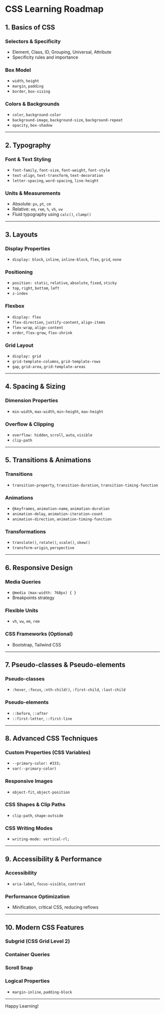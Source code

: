 # CSS Learning Roadmap

## 1. Basics of CSS

### Selectors & Specificity
- Element, Class, ID, Grouping, Universal, Attribute
- Specificity rules and importance

### Box Model
- `width`, `height`
- `margin`, `padding`
- `border`, `box-sizing`

### Colors & Backgrounds
- `color`, `background-color`
- `background-image`, `background-size`, `background-repeat`
- `opacity`, `box-shadow`

---

## 2. Typography

### Font & Text Styling
- `font-family`, `font-size`, `font-weight`, `font-style`
- `text-align`, `text-transform`, `text-decoration`
- `letter-spacing`, `word-spacing`, `line-height`

### Units & Measurements
- Absolute: `px`, `pt`, `cm`
- Relative: `em`, `rem`, `%`, `vh`, `vw`
- Fluid typography using `calc()`, `clamp()`

---

## 3. Layouts

### Display Properties
- `display: block`, `inline`, `inline-block`, `flex`, `grid`, `none`

### Positioning
- `position: static`, `relative`, `absolute`, `fixed`, `sticky`
- `top`, `right`, `bottom`, `left`
- `z-index`

### Flexbox
- `display: flex`
- `flex-direction`, `justify-content`, `align-items`
- `flex-wrap`, `align-content`
- `order`, `flex-grow`, `flex-shrink`

### Grid Layout
- `display: grid`
- `grid-template-columns`, `grid-template-rows`
- `gap`, `grid-area`, `grid-template-areas`

---

## 4. Spacing & Sizing

### Dimension Properties
- `min-width`, `max-width`, `min-height`, `max-height`

### Overflow & Clipping
- `overflow: hidden`, `scroll`, `auto`, `visible`
- `clip-path`

---

## 5. Transitions & Animations

### Transitions
- `transition-property`, `transition-duration`, `transition-timing-function`

### Animations
- `@keyframes`, `animation-name`, `animation-duration`
- `animation-delay`, `animation-iteration-count`
- `animation-direction`, `animation-timing-function`

### Transformations
- `translate()`, `rotate()`, `scale()`, `skew()`
- `transform-origin`, `perspective`

---

## 6. Responsive Design

### Media Queries
- `@media (max-width: 768px) { }`
- Breakpoints strategy

### Flexible Units
- `vh`, `vw`, `em`, `rem`

### CSS Frameworks (Optional)
- Bootstrap, Tailwind CSS

---

## 7. Pseudo-classes & Pseudo-elements

### Pseudo-classes
- `:hover`, `:focus`, `:nth-child()`, `:first-child`, `:last-child`

### Pseudo-elements
- `::before`, `::after`
- `::first-letter`, `::first-line`

---

## 8. Advanced CSS Techniques

### Custom Properties (CSS Variables)
- `--primary-color: #333;`
- `var(--primary-color)`

### Responsive Images
- `object-fit`, `object-position`

### CSS Shapes & Clip Paths
- `clip-path`, `shape-outside`

### CSS Writing Modes
- `writing-mode: vertical-rl;`

---

## 9. Accessibility & Performance

### Accessibility
- `aria-label`, `focus-visible`, `contrast`

### Performance Optimization
- Minification, critical CSS, reducing reflows

---

## 10. Modern CSS Features

### Subgrid (CSS Grid Level 2)
### Container Queries
### Scroll Snap
### Logical Properties
- `margin-inline`, `padding-block`

---

Happy Learning!

